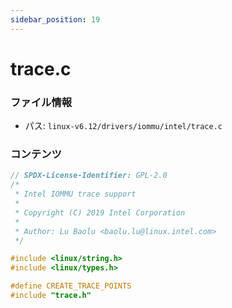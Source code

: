 ```yaml
---
sidebar_position: 19
---
```

# trace.c

### ファイル情報

- パス: `linux-v6.12/drivers/iommu/intel/trace.c`

### コンテンツ

```c
// SPDX-License-Identifier: GPL-2.0
/*
 * Intel IOMMU trace support
 *
 * Copyright (C) 2019 Intel Corporation
 *
 * Author: Lu Baolu <baolu.lu@linux.intel.com>
 */

#include <linux/string.h>
#include <linux/types.h>

#define CREATE_TRACE_POINTS
#include "trace.h"

```

